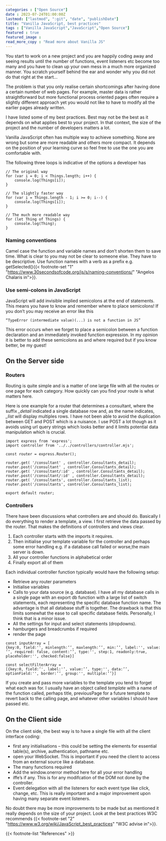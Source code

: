 ```yaml
---
categories : ["Open Source"]
date : 2023-07-24T01:00:00Z
lastmod: ["lastmod", ":git", "date", "publishDate"]
title: "Vanilla JavaScript, best practices"
tags : ["Vanilla JavaScript","JavaScript","Open Source"]
featured : true
featured_image :
read_more_copy : "Read more about Vanilla JS"
---
```


You start to work on a new project and you are happily coding away and seeing results until the number of functions, event listeners etc become too many and you have to clean up your own mess in a much more organized manner. You scratch yourself behind the ear and wonder why you did not do that right at the start… 

The problem is that you only realise certain shortcomings after having done a certain number of web pages. For example, master data is rather straightforward but more functional process oriented pages often require a slightly different approach yet you would not like to have to modify all the earlier pages already written.

I have listed some of my best practices. Best may not be the best as it depends on what applies best to your project. In that context, the size of the project and the number of developers matters a lot. 

Vanilla JavaScript often has multiple way to achieve something. None are wrong but some are more readable and others more compact. It depends on the position of your learning curve so feel free to use the one you are comfortable with. 

The following three loops is indicative of the options a developer has

```
// The original way 
for (var i = 0; i < Things.length; i++) {
    console.log(Things[i]);
}

// The slightly faster way
for (var i = Things.length - 1; i >= 0; i--) {
    console.log(Things[i]);
}

// The much more readable way
for (let Thing of Things) {
    console.log(Thing);
}

```

### Naming conventions
Camel case the function and variable names and don’t shorten them to save time. What is clear to you may not be clear to someone else. They have to be descriptive. Use function names with a verb as a prefix e.g. getSelected(){{< footnote-set "1" "https://www.30secondsofcode.org/js/s/naming-conventions/" "Angelos Chalaris in">}}. 
 


### Use semi-colons in JavaScript

JavaScript will add invisible implied semicolons at the end of statements. This means you have to know and remember where to place semicolons! If you don’t you may receive an error like this

```
“TypeError (intermediate value)(...) is not a function in JS”
```
This error occurs when we forget to place a semicolon between a function declaration and an immediately invoked function expression. In my opinion it is better to add these semicolons as and where required but if you know better, be my guest!

## On the Server side 

### Routers
Routing is quite simple and is a matter of one large file with all the routes or one page for each category. How quickly can you find your route is what matters here.

Here is one example for a router that determines a consultant, where the suffix *_detail* indicated a single database row and, as the name indicates, *_list* will display multiples rows.  I have not been able to avoid the duplication between GET and POST which is a nuisance. I use POST a lot though as it avoids using url query strings which looks better and it limits potential data manipulation which is crucial.

```
import express from 'express';
import controller from '../../controllers/controller.mjs';

const router = express.Router();

router.get( '/consultant' , controller.Consultants_detail);
router.post('/consultant' , controller.Consultants_detail);
router.get( '/consultant/:id' , controller.Consultants_detail);
router.post('/consultant/:id' , controller.Consultants_detail);
router.get( '/consultants', controller.Consultants_list);
router.post('/consultants', controller.Consultants_list);

export default router;
```

### Controllers
There have been discussions what controllers are and should do. Basically I do everything to render a template, a view. I first retrieve the data passed by the router. That makes the definitions of controllers and views clear.

1. Each controller starts with the imports it requires.
2. Then initialise your template variable for the controller and perhaps some error handling e.g. if a database call failed or worse,the main server is down. 
3. All your controller functions in alphabetical order
4. Finally export all of them

Each individual controller function typically would have the following setup:

- Retrieve any router parameters
- Initialise variables
- Calls to your data source (e.g. database). I have all my database calls in a single page with an export db function with a large list of switch statements, each representing the specific database function name. The advantage is that all database stuff is together. The drawback is that this limits somewhat the ease to call specific database fields. Personally, I think that is a minor issue. 
- All the settings for input and select statements (dropdowns).
- hamburgers and breadcrumbs if required
- render the page

```
const inputArray = [
{key:0, field:'', minlength:’’, maxlength:’’, min:’’, label:'', value: ‘’, required: false, content:’’, type:'', step:1, readonly:true, placeholder:'', checked:false}]
 
const selectFilterArray = 
[{key:0, field:’', label:'’, value:’’, type:'', data:’’, optionField:'', border:’’, group:'', multiple:’’}]
```

If you create and pass more variables to the template you tend to forget what each was for. I usually have an object called *template* with a name of the function called, perhaps title, previousPage for a future template to revert back to the calling page, and whatever other variables I should have passed etc. 

## On the Client side

On the client side, the best way is to have a single file with all the client interface coding:

- first any initialisations – this could be setting the elements for essential table(s), archive, authentication, pathname etc.
- open your WebSocket. This is important if you need the client to access from an external source like a database.
- The many functions required
- Add the window.onerror method here for all your error handling
- iffe’s if any. This is for any modifcation of the DOM not done by the controller.  
- Event delegation with all the listeners for each event type like click, change, etc. This is really important and a major improvement upon having many separate event listeners. 


No doubt there may be more improvements to be made but as mentioned it really depends on the size of your project. Look at the best practices W3C recommends {{< footnote-set "2" "https://www.w3.org/wiki/JavaScript_best_practices" "W3C advise in">}}. 
 

{{< footnote-list "References" >}}